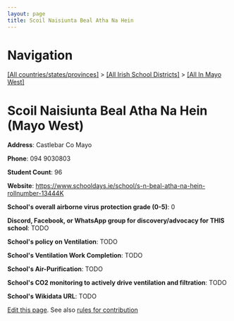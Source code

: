 ```yaml
---
layout: page
title: Scoil Naisiunta Beal Atha Na Hein
---
```

# Navigation

[[All countries/states/provinces]](../../..) > [[All Irish School Districts]](../..) > [[All In Mayo West]](..)

# Scoil Naisiunta Beal Atha Na Hein (Mayo West)

**Address**: Castlebar Co Mayo

**Phone**: 094 9030803

**Student Count**: 96

**Website**: <https://www.schooldays.ie/school/s-n-beal-atha-na-hein-rollnumber-13444K>

**School's overall airborne virus protection grade (0-5)**: 0

**Discord, Facebook, or WhatsApp group for discovery/advocacy for THIS school**: TODO

**School's policy on Ventilation**: TODO

**School's Ventilation Work Completion**: TODO

**School's Air-Purification**: TODO

**School's CO2 monitoring to actively drive ventilation and filtration**: TODO

**School's Wikidata URL**: TODO


[Edit this page](https://github.com/ventilate-schools/Ireland/edit/main/./Mayo_West/Scoil_Naisiunta_Beal_Atha_Na_Hein.md). See also [rules for contribution](../../../contribution-rules/)